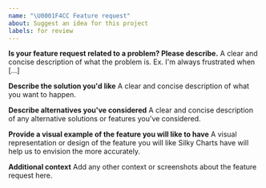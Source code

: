 ```yaml
---
name: "\U0001F4CC Feature request"
about: Suggest an idea for this project
labels: for review
---
```


**Is your feature request related to a problem? Please describe.**
A clear and concise description of what the problem is. Ex. I'm always frustrated when [...]

**Describe the solution you'd like**
A clear and concise description of what you want to happen.

**Describe alternatives you've considered**
A clear and concise description of any alternative solutions or features you've considered.

**Provide a visual example of the feature you will like to have**
A visual representation or design of the feature you will like Silky Charts have will help us to envision the more accurately.

**Additional context**
Add any other context or screenshots about the feature request here.
